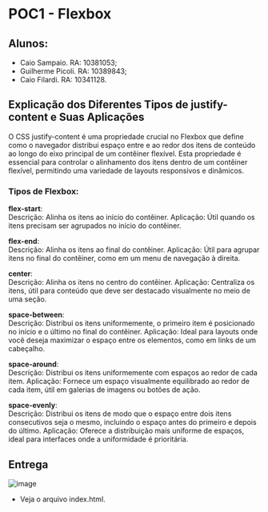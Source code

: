# POC1 - Flexbox

## Alunos:

* Caio Sampaio. RA: 10381053;
* Guilherme Picoli. RA: 10389843;
* Caio Filardi. RA: 10341128.

## Explicação dos Diferentes Tipos de justify-content e Suas Aplicações

O CSS justify-content é uma propriedade crucial no Flexbox que define como o navegador distribui espaço entre e ao redor dos itens de conteúdo ao longo do eixo principal de um contêiner flexível. Esta propriedade é essencial para controlar o alinhamento dos itens dentro de um contêiner flexível, permitindo uma variedade de layouts responsivos e dinâmicos.

### Tipos de Flexbox:  

**flex-start**:  
Descrição: Alinha os itens ao início do contêiner.
Aplicação: Útil quando os itens precisam ser agrupados no início do contêiner.

**flex-end**:  
Descrição: Alinha os itens ao final do contêiner.
Aplicação: Útil para agrupar itens no final do contêiner, como em um menu de navegação à direita.

**center**:  
Descrição: Alinha os itens no centro do contêiner.
Aplicação: Centraliza os itens, útil para conteúdo que deve ser destacado visualmente no meio de uma seção.

**space-between**:  
Descrição: Distribui os itens uniformemente, o primeiro item é posicionado no início e o último no final do contêiner.
Aplicação: Ideal para layouts onde você deseja maximizar o espaço entre os elementos, como em links de um cabeçalho.

**space-around**:  
Descrição: Distribui os itens uniformemente com espaços ao redor de cada item.
Aplicação: Fornece um espaço visualmente equilibrado ao redor de cada item, útil em galerias de imagens ou botões de ação.

**space-evenly**:  
Descrição: Distribui os itens de modo que o espaço entre dois itens consecutivos seja o mesmo, incluindo o espaço antes do primeiro e depois do último.
Aplicação: Oferece a distribuição mais uniforme de espaços, ideal para interfaces onde a uniformidade é prioritária.

## Entrega

  ![image](https://github.com/user-attachments/assets/2bc788da-8eff-4123-acf1-a4732c876e56)

*  Veja o arquivo index.html.
